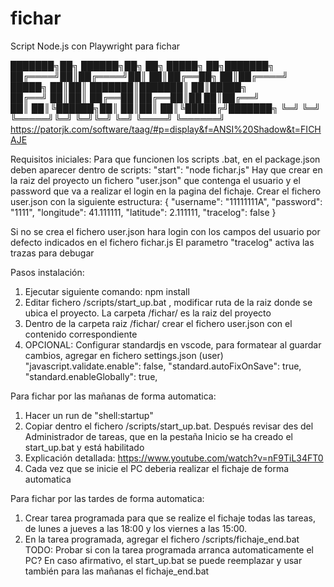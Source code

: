 # fichar
Script Node.js con Playwright para fichar

███████╗██╗ ██████╗██╗  ██╗ █████╗      ██╗███████╗
██╔════╝██║██╔════╝██║  ██║██╔══██╗     ██║██╔════╝
█████╗  ██║██║     ███████║███████║     ██║█████╗  
██╔══╝  ██║██║     ██╔══██║██╔══██║██   ██║██╔══╝  
██║     ██║╚██████╗██║  ██║██║  ██║╚█████╔╝███████╗
╚═╝     ╚═╝ ╚═════╝╚═╝  ╚═╝╚═╝  ╚═╝ ╚════╝ ╚══════╝
https://patorjk.com/software/taag/#p=display&f=ANSI%20Shadow&t=FICHAJE

Requisitos iniciales:
Para que funcionen los scripts .bat, en el package.json deben aparecer dentro de scripts:
    "start": "node fichar.js"
Hay que crear en la raiz del proyecto un fichero "user.json" que contenga el usuario y el password que va a realizar el login en la pagina del fichaje.
Crear el fichero user.json con la siguiente estructura:
    {
        "username": "11111111A",
        "password": "1111",
        "longitude": 41.111111, 
        "latitude": 2.111111,
        "tracelog": false
    }

Si no se crea el fichero user.json hara login con los campos del usuario por defecto indicados en el fichero fichar.js
El parametro "tracelog" activa las trazas para debugar

Pasos instalación:
1. Ejecutar siguiente comando:
npm install
2. Editar fichero /scripts/start_up.bat , modificar ruta de la raiz donde se ubica el proyecto. La carpeta /fichar/ es la raiz del proyecto 
3. Dentro de la carpeta raiz /fichar/ crear el fichero user.json con el contenido correspondiente
4. OPCIONAL: Configurar standardjs en vscode, para formatear al guardar cambios, agregar en fichero settings.json (user)
"javascript.validate.enable": false,
"standard.autoFixOnSave": true,
"standard.enableGlobally": true,

Para fichar por las mañanas de forma automatica:
1. Hacer un run de "shell:startup"
2. Copiar dentro el fichero /scripts/start_up.bat. Después revisar des del Administrador de tareas, que en la pestaña Inicio se ha creado el start_up.bat y está habilitado
3. Explicación detallada: https://www.youtube.com/watch?v=nF9TiL34FT0
4. Cada vez que se inicie el PC deberia realizar el fichaje de forma automatica

Para fichar por las tardes de forma automatica:
1. Crear tarea programada para que se realize el fichaje todas las tareas, de lunes a jueves a las 18:00 y los viernes a las 15:00.
2. En la tarea programada, agregar el fichero /scripts/fichaje_end.bat
TODO: Probar si con la tarea programada arranca automaticamente el PC? En caso afirmativo, el start_up.bat se puede reemplazar y usar también para las mañanas el fichaje_end.bat

